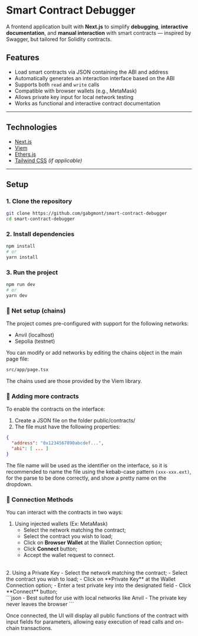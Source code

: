 # Smart Contract Debugger

A frontend application built with **Next.js** to simplify **debugging**, **interactive documentation**, and **manual interaction** with smart contracts — inspired by Swagger, but tailored for Solidity contracts.

## Features

- Load smart contracts via JSON containing the ABI and address
- Automatically generates an interaction interface based on the ABI
- Supports both `read` and `write` calls
- Compatible with browser wallets (e.g., MetaMask)
- Allows private key input for local network testing
- Works as functional and interactive contract documentation

---

## Technologies

- [Next.js](https://nextjs.org/)
- [Viem](https://viem.sh/)
- [Ethers.js](https://docs.ethers.org/)
- [Tailwind CSS](https://tailwindcss.com/) *(if applicable)*

---

## Setup

### 1. Clone the repository

```bash
git clone https://github.com/gabgmont/smart-contract-debugger
cd smart-contract-debugger
```

### 2. Install dependencies

```bash
npm install
# or
yarn install
```

### 3. Run the project

```bash
npm run dev
# or
yarn dev
```

### 🔗 Net setup (chains)
The project comes pre-configured with support for the following networks:

- Anvil (localhost)
- Sepolia (testnet)

You can modify or add networks by editing the chains object in the main page file:

```bash
src/app/page.tsx
```

The chains used are those provided by the Viem library.

### 📄 Adding more contracts
To enable the contracts on the interface:

1. Create a JSON file on the folder public/contracts/
2. The file  must have the following properties:

```json
{
  "address": "0x1234567890abcdef...",
  "abi": [ ... ]
}
```
The file name will be used as the identifier on the interface, so it is recommended to name the file using the kebab-case pattern `(xxx-xxx.ext)`, for the parse to be done correctly, and show a pretty name on the dropdown.

### 🔐 Connection Methods
You can interact with the contracts in two ways:

1. Using injected wallets (Ex: MetaMask)
    - Select the network matching the contract;
    - Select the contract you wish to load;
    - Click on **Browser Wallet** at the Wallet Connection option;
    - Click **Connect** button;
    - Accept the wallet request to connect.
<br>
2. Using a Private Key
    - Select the network matching the contract;
    - Select the contract you wish to load;
    - Click on **Private Key** at the Wallet Connection option;
    - Enter a test private key into the designated field
    - Click **Connect** button;
<br>    
    ```json
    - Best suited for use with local networks like Anvil 
    - The private key never leaves the browser
    ```

Once connected, the UI will display all public functions of the contract with input fields for parameters, allowing easy execution of read calls and on-chain transactions.
